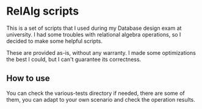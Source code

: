 # RelAlg scripts

This is a set of scripts that I used during my Database design exam at university.
I had some troubles with relational algebra operations, so I decided to make some helpful scripts.

These are provided as-is, without any warranty.
I made some optimizations the best I could, but I can't guarantee its correctness.


## How to use

You can check the various-tests directory if needed, there are some of them, you can adapt to your own scenario and check the operation results.
